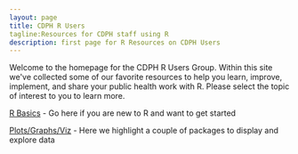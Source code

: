 ```yaml
---
layout: page
title: CDPH R Users
tagline:Resources for CDPH staff using R
description: first page for R Resources on CDPH Users
---
```


Welcome to the homepage for the CDPH R Users Group. Within this site we've collected some of our favorite resources to help you learn, improve, implement, and share your public health work with R. Please select the topic of interest to you to learn more. 

[R Basics](/pages/basics.md) - Go here if you are new to R and want to get started

[Plots/Graphs/Viz](viz.md) - Here we highlight a couple of packages to display and explore data

